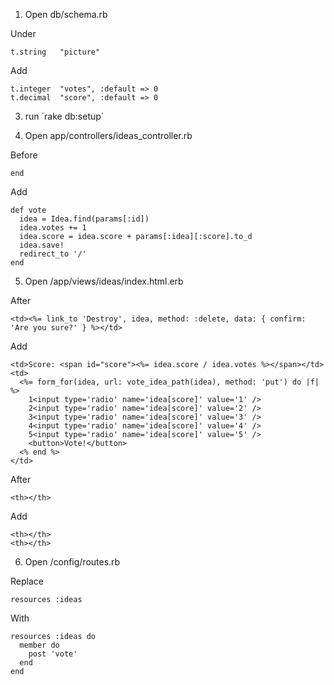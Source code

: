 1. Open db/schema.rb

Under

    t.string   "picture"

Add

    t.integer  "votes", :default => 0
    t.decimal  "score", :default => 0

3. run ´rake db:setup´

4. Open app/controllers/ideas_controller.rb

Before

    end

Add

    def vote
      idea = Idea.find(params[:id])
      idea.votes += 1
      idea.score = idea.score + params[:idea][:score].to_d
      idea.save!
      redirect_to '/'
    end

5. Open /app/views/ideas/index.html.erb

After

    <td><%= link_to 'Destroy', idea, method: :delete, data: { confirm: 'Are you sure?' } %></td>

Add

    <td>Score: <span id="score"><%= idea.score / idea.votes %></span></td>
    <td>
      <%= form_for(idea, url: vote_idea_path(idea), method: 'put') do |f| %>
        1<input type='radio' name='idea[score]' value='1' />
        2<input type='radio' name='idea[score]' value='2' />
        3<input type='radio' name='idea[score]' value='3' />
        4<input type='radio' name='idea[score]' value='4' />
        5<input type='radio' name='idea[score]' value='5' />
        <button>Vote!</button>
      <% end %>
    </td>

After

    <th></th>

Add

    <th></th>
    <th></th>

6. Open /config/routes.rb

Replace

    resources :ideas

With

    resources :ideas do
      member do
        post 'vote'
      end
    end
